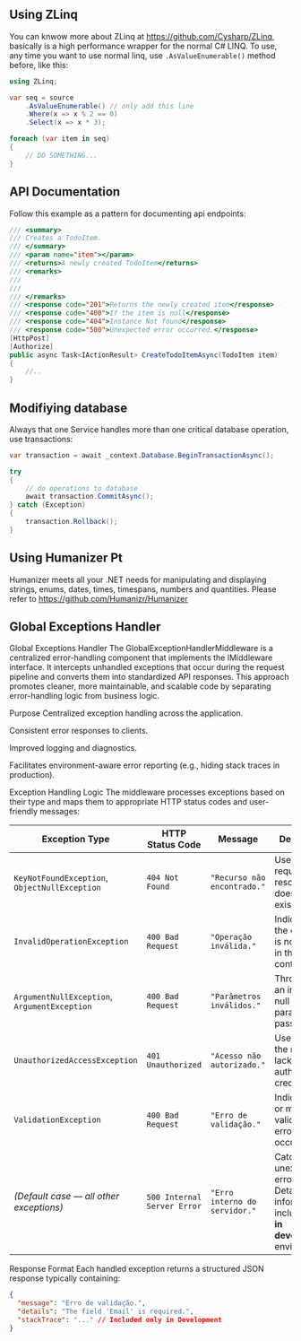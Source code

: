 ## Using ZLinq

You can knwow more about ZLinq at https://github.com/Cysharp/ZLinq, basically is a high performance wrapper for the normal C# LINQ. To use, any time you want to use normal linq, use `.AsValueEnumerable()` method before, like this:

```C#
using ZLinq;

var seq = source
    .AsValueEnumerable() // only add this line
    .Where(x => x % 2 == 0)
    .Select(x => x * 3);

foreach (var item in seq)
{
    // DO SOMETHING...
}
```

## API Documentation

Follow this example as a pattern for documenting api endpoints:
```c#
/// <summary>
/// Creates a TodoItem.
/// </summary>
/// <param name="item"></param>
/// <returns>A newly created TodoItem</returns>
/// <remarks>
/// 
///
/// </remarks>
/// <response code="201">Returns the newly created item</response>
/// <response code="400">If the item is null</response>
/// <response code="404">Instance Not found</response>
/// <response code="500">Unexpected error occurred.</response>
[HttpPost]
[Authorize]
public async Task<IActionResult> CreateTodoItemAsync(TodoItem item)
{
    //..
}
```

## Modifiying database

Always that one Service handles more than one critical database operation, use transactions:

```C#
var transaction = await _context.Database.BeginTransactionAsync();

try
{
    // do operations to database
    await transaction.CommitAsync();
} catch (Exception)
{
    transaction.Rollback();
}
```

## Using Humanizer Pt

Humanizer meets all your .NET needs for manipulating and displaying strings, enums, dates, times, timespans, numbers and quantities. Please refer to https://github.com/Humanizr/Humanizer

## Global Exceptions Handler

Global Exceptions Handler The GlobalExceptionHandlerMiddleware is a centralized error-handling component that implements the IMiddleware interface. It intercepts unhandled exceptions that occur during the request pipeline and converts them into standardized API responses. This approach promotes cleaner, more maintainable, and scalable code by separating error-handling logic from business logic.

Purpose Centralized exception handling across the application.

Consistent error responses to clients.

Improved logging and diagnostics.

Facilitates environment-aware error reporting (e.g., hiding stack traces in production).

Exception Handling Logic The middleware processes exceptions based on their type and maps them to appropriate HTTP status codes and user-friendly messages:

| Exception Type | HTTP Status Code | Message | Description |
| --- | --- | --- | --- |
| `KeyNotFoundException`, `ObjectNullException` | `404 Not Found` | `"Recurso não encontrado."` | Used when a requested resource does not exist. |
| `InvalidOperationException` | `400 Bad Request` | `"Operação inválida."` | Indicates that the operation is not allowed in the current context. |
| `ArgumentNullException`, `ArgumentException` | `400 Bad Request` | `"Parâmetros inválidos."` | Thrown when an invalid or null parameter is passed. |
| `UnauthorizedAccessException` | `401 Unauthorized` | `"Acesso não autorizado."` | Used when the request lacks valid authentication credentials. |
| `ValidationException` | `400 Bad Request` | `"Erro de validação."` | Indicates one or more validation errors occurred. |
| _(Default case — all other exceptions)_ | `500 Internal Server Error` | `"Erro interno do servidor."` | Catch-all for unexpected errors. Detailed information is included **only in development** environments. |

Response Format Each handled exception returns a structured JSON response typically containing:

```json
{
  "message": "Erro de validação.",
  "details": "The field 'Email' is required.",
  "stackTrace": "..." // Included only in Development
}
```
